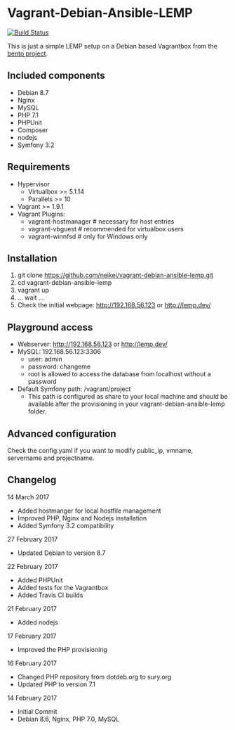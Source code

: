# Vagrant-Debian-Ansible-LEMP  
[![Build Status](https://travis-ci.org/neikei/vagrant-debian-ansible-lemp.svg?branch=master)](https://travis-ci.org/neikei/vagrant-debian-ansible-lemp)

This is just a simple LEMP setup on a Debian based Vagrantbox from the [bento project](https://github.com/chef/bento).

## Included components

 - Debian 8.7
 - Nginx
 - MySQL
 - PHP 7.1
 - PHPUnit
 - Composer
 - nodejs
 - Symfony 3.2

## Requirements
 - Hypervisor
   - Virtualbox >= 5.1.14
   - Parallels >= 10
 - Vagrant >= 1.9.1
 - Vagrant Plugins:
   - vagrant-hostmanager # necessary for host entries
   - vagrant-vbguest # recommended for virtualbox users
   - vagrant-winnfsd # only for Windows only

## Installation
1. git clone https://github.com/neikei/vagrant-debian-ansible-lemp.git
2. cd vagrant-debian-ansible-lemp
3. vagrant up
4. ... wait ...
5. Check the initial webpage: http://192.168.56.123 or http://lemp.dev/

## Playground access

 - Webserver: http://192.168.56.123 or http://lemp.dev/
 - MySQL: 192.168.56.123:3306
   - user: admin
   - password: changeme
   - root is allowed to access the database from localhost without a password
 - Default Symfony path: /vagrant/project
   - This path is configured as share to your local machine and should be available after the provisioning in your vagrant-debian-ansible-lemp folder.

## Advanced configuration

Check the config.yaml if you want to modify public_ip, vmname, servername and projectname.

## Changelog
14 March 2017
 - Added hostmanger for local hostfile management
 - Improved PHP, Nginx and Nodejs installation
 - Added Symfony 3.2 compatibility

27 February 2017
 - Updated Debian to version 8.7

22 February 2017
 - Added PHPUnit
 - Added tests for the Vagrantbox
 - Added Travis CI builds

21 February 2017
 - Added nodejs

17 February 2017
 - Improved the PHP provisioning

16 February 2017
 - Changed PHP repository from dotdeb.org to sury.org
 - Updated PHP to version 7.1

14 February 2017
 - Initial Commit
 - Debian 8.6, Nginx, PHP 7.0, MySQL
